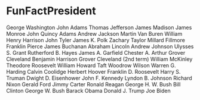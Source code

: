 # FunFactPresident

George Washington
John Adams
Thomas Jefferson
James Madison
James Monroe
John Quincy Adams
Andrew Jackson
Martin Van Buren
William Henry Harrison
John Tyler
James K. Polk
Zachary Taylor
Millard Fillmore
Franklin Pierce
James Buchanan
Abraham Lincoln
Andrew Johnson
Ulysses S. Grant
Rutherford B. Hayes
James A. Garfield
Chester A. Arthur
Grover Cleveland
Benjamin Harrison
Grover Cleveland (2nd term)
William McKinley
Theodore Roosevelt
William Howard Taft
Woodrow Wilson
Warren G. Harding
Calvin Coolidge
Herbert Hoover
Franklin D. Roosevelt
Harry S. Truman
Dwight D. Eisenhower
John F. Kennedy
Lyndon B. Johnson
Richard Nixon
Gerald Ford
Jimmy Carter
Ronald Reagan
George H. W. Bush
Bill Clinton
George W. Bush
Barack Obama
Donald J. Trump
Joe Biden
